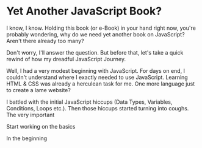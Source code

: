 # Yet Another JavaScript Book?

I know, I know. Holding this book (or e-Book) in your hand right now, you're
probably wondering, why do we need yet another book on JavaScript? Aren't there
already too many?

Don't worry, I'll answer the question. But before that, let's take a quick
rewind of how my dreadful JavaScript Journey.

Well, I had a very modest beginning with JavaScript. For days on end, I couldn't
understand where I exactly needed to use JavaScript. Learning HTML & CSS was
already a herculean task for me. One more language just to create a lame
website?

I battled with the initial JavaScript hiccups (Data Types, Variables,
Conditions, Loops etc.). Then those hiccups started turning into coughs. The
very important

Start working on the basics

In the beginning
